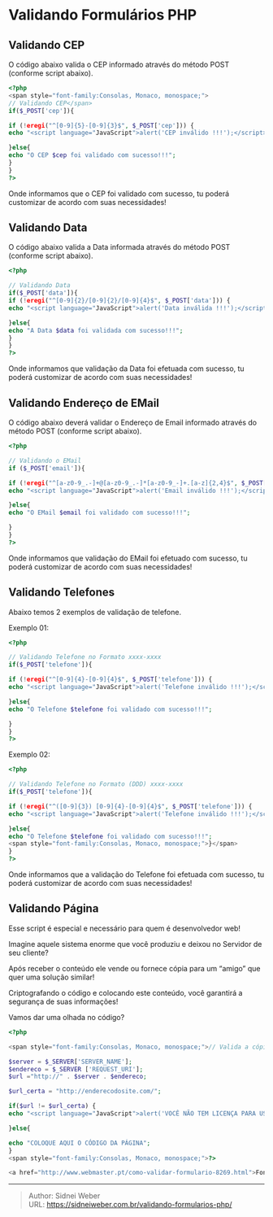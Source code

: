 # Validando Formulários PHP


## <span id="Validando_CEP">Validando CEP</span>

O código abaixo valida o CEP informado através do método POST (conforme script abaixo).

```php    
<?php
<span style="font-family:Consolas, Monaco, monospace;">
// Validando CEP</span>
if($_POST['cep']){

if (!eregi("^[0-9]{5}-[0-9]{3}$", $_POST['cep'])) {
echo "<script language="JavaScript">alert('CEP inválido !!!');</script>";

}else{
echo "O CEP $cep foi validado com sucesso!!!";
}
}
?>
```

Onde informamos que o CEP foi validado com sucesso, tu poderá customizar de acordo com suas necessidades!

## <span id="Validando_Data">Validando Data</span>

O código abaixo valida a Data informada através do método POST (conforme script abaixo).

```php
<?php

// Validando Data
if($_POST['data']){
if (!eregi("^[0-9]{2}/[0-9]{2}/[0-9]{4}$", $_POST['data'])) {
echo "<script language="JavaScript">alert('Data inválida !!!');</script>";

}else{
echo "A Data $data foi validada com sucesso!!!";
}
}
?>
``` 
    

Onde informamos que validação da Data foi efetuada com sucesso, tu poderá customizar de acordo com suas necessidades!

## <span id="Validando_Endereco_de_EMail">Validando Endereço de EMail</span>

O código abaixo deverá validar o Endereço de Email informado através do método POST (conforme script abaixo).

```php 
<?php

// Validando o EMail
if ($_POST['email']){

if (!eregi("^[a-z0-9_.-]+@[a-z0-9_.-]*[a-z0-9_-]+.[a-z]{2,4}$", $_POST['email'])) {
echo "<script language="JavaScript">alert('Email inválido !!!');</script>";

}else{
echo "O EMail $email foi validado com sucesso!!!";

}
}
?>
```

Onde informamos que validação do EMail foi efetuado com sucesso, tu poderá customizar de acordo com suas necessidades!

## <span id="Validando_Telefones">Validando Telefones</span>

Abaixo temos 2 exemplos de validação de telefone.

Exemplo 01:

```php
<?php

// Validando Telefone no Formato xxxx-xxxx
if($_POST['telefone']){

if (!eregi("^[0-9]{4}-[0-9]{4}$", $_POST['telefone'])) {
echo "<script language="JavaScript">alert('Telefone inválido !!!');</script>";

}else{
echo "O Telefone $telefone foi validado com sucesso!!!";

}
}
?>
```    

Exemplo 02:

```php 
<?php

// Validando Telefone no Formato (DDD) xxxx-xxxx
if($_POST['telefone']){

if (!eregi("^([0-9]{3}) [0-9]{4}-[0-9]{4}$", $_POST['telefone'])) {
echo "<script language="JavaScript">alert('Telefone inválido !!!');</script>";

}else{
echo "O Telefone $telefone foi validado com sucesso!!!";
<span style="font-family:Consolas, Monaco, monospace;">}</span>
}
?>
```

Onde informamos que a validação do Telefone foi efetuada com sucesso, tu poderá customizar de acordo com suas necessidades!

## <span id="Validando_Pagina">Validando Página</span>

Esse script é especial e necessário para quem é desenvolvedor web!

Imagine aquele sistema enorme que você produziu e deixou no Servidor de seu cliente?

Após receber o conteúdo ele vende ou fornece cópia para um “amigo” que quer uma solução similar!

Criptografando o código e colocando este conteúdo, você garantirá a segurança de suas informações!

Vamos dar uma olhada no código?

```php
<?php

<span style="font-family:Consolas, Monaco, monospace;">// Valida a cópia do Sistema</span>

$server = $_SERVER['SERVER_NAME'];
$endereco = $_SERVER ['REQUEST_URI'];
$url ="http://" . $server . $endereco;

$url_certa = "http://enderecodosite.com/";

if($url != $url_certa) {
echo "<script language="JavaScript">alert('VOCÊ NÃO TEM LICENÇA PARA USAR ESTA LOJA - Entre em contato com o EMail email@seuemail.com.br para validar sucópia.');</script>";

}else{

echo "COLOQUE AQUI O CÓDIGO DA PÁGINA";
}
<span style="font-family:Consolas, Monaco, monospace;">?>

<a href="http://www.webmaster.pt/como-validar-formulario-8269.html">Fonte</a></span>
```

---

> Author: Sidnei Weber  
> URL: https://sidneiweber.com.br/validando-formularios-php/  

